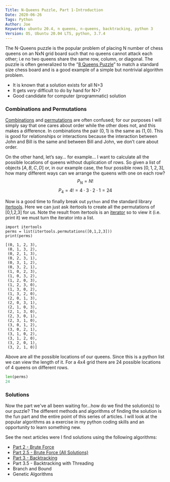 ```yaml
---
Title: N-Queens Puzzle, Part 1-Introduction
Date: 2020-06-26
Tags: Python
Author: Joe
Keywords: ubuntu 20.4, n queens, n-queens, backtracking, python 3
Version: OS, Ubuntu 20.04 LTS, python, 3.7.4
---
```


The N-Queens puzzle is the popular problem of placing N number of chess queens on an NxN grid board such that no queens cannot attack each other; i.e no two queens share the same row, column, or diagonal. The puzzle is often generalized to the “[8 Queens Puzzle](https://en.wikipedia.org/wiki/Eight_queens_puzzle)” to match a standard size chess board and is a good example of a simple but nontrivial algorithm problem. 

* It is known that a solution exists for all N>3
* It gets *very* difficult to do by hand for N>7
* Good candidate for computer (programmatic) solution

### Combinations and Permutations

[Combinations](https://en.wikipedia.org/wiki/Combination) and [permutations](https://en.wikipedia.org/wiki/Permutation) are often confused; for our purposes I will simply say that one cares about order while the other does not, and this makes a difference. In combinations the pair $(0,1)$ is the same as $(1,0)$. This is good for relationships or interactions because the interaction between John and Bill is the same and between Bill and John, we don’t care about order. 

On the other hand, let’s say… for example… I want to calculate all the possible locations of queens without duplication of rows. So given a list of objects $[A,B,C,D]$ or, in our example case, the four possible rows $[0,1,2,3]$, how many different ways can we arrange the queens with one on each row?
$$ P_N = N! $$
$$ P_4 = 4!= 4 \cdot 3 \cdot 2 \cdot 1 = 24$$

Now is a good time to finally break out `python` and the standard library [itertools](https://docs.python.org/2/library/itertools.html). Here we can just ask itertools to create all the permutations of [0,1,2,3] for us. Note the result from itertools is an [iterator](https://www.geeksforgeeks.org/iterators-in-python/) so to view it (i.e. print it) we must turn the iterator into a list.
```{.python}
import itertools
perms = list(itertools.permutations([0,1,2,3]))
print(perms)

[(0, 1, 2, 3),
 (0, 1, 3, 2),
 (0, 2, 1, 3),
 (0, 2, 3, 1),
 (0, 3, 1, 2),
 (0, 3, 2, 1),
 (1, 0, 2, 3),
 (1, 0, 3, 2),
 (1, 2, 0, 3),
 (1, 2, 3, 0),
 (1, 3, 0, 2),
 (1, 3, 2, 0),
 (2, 0, 1, 3),
 (2, 0, 3, 1),
 (2, 1, 0, 3),
 (2, 1, 3, 0),
 (2, 3, 0, 1),
 (2, 3, 1, 0),
 (3, 0, 1, 2),
 (3, 0, 2, 1),
 (3, 1, 0, 2),
 (3, 1, 2, 0),
 (3, 2, 0, 1),
 (3, 2, 1, 0)]
```
Above are all the possible locations of our queens. Since this is a python list we can view the length of it. For a 4x4 grid there are 24 possible locations of 4 queens on different rows.
```python
len(perms)
24
```
### Solutions

Now the part we've all been waiting for...how do we find the solution(s) to our puzzle? The different methods and algorithms of finding the solution is the fun part and the entire point of this series of articles. I will look at the popular algorithms as a exercise in my python coding skills and an opportunity to learn something new. 

See the next articles were I find solutions using the following algorithms:

- [Part 2 - Brute Force](n-queens-puzzle-part-2-brute-force-algorithm.html)
- [Part 2.5 - Brute Force (All Solutions)](n-queens-puzzle-part-25-brute-force-algorithm-all-solutions.html)
- [Part 3 - Backtracking](n-queens-puzzle-part-3-backtracking-algorithm-all-solutions.html)
- Part 3.5 - Backtracking with Threading
- Branch and Bound
- Genetic Algorithms